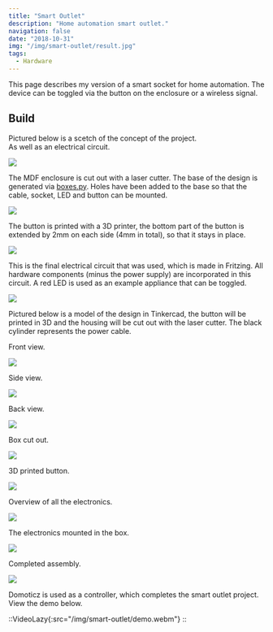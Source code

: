 ```yaml
---
title: "Smart Outlet"
description: "Home automation smart outlet."
navigation: false
date: "2018-10-31"
img: "/img/smart-outlet/result.jpg"
tags:
  - Hardware
---
```


This page describes my version of a smart socket for home automation.
The device can be toggled via the button on the enclosure or a wireless signal.

## Build

Pictured below is a scetch of the concept of the project.<br>
As well as an electrical circuit.

![](/img/smart-outlet/concept-drawing.jpg "")

The MDF enclosure is cut out with a laser cutter. The base of the design is
generated via
[boxes.py](https://www.festi.info/boxes.py/ClosedBox).
Holes have been added to the base so that the cable,
socket, LED and button can be mounted.

![](/img/smart-outlet/box-design.png "")

The button is printed with a 3D printer, the bottom part of the button is
extended by 2mm on each side (4mm in total), so that it stays in place.

![](/img/smart-outlet/button-3d-model.png "")

This is the final electrical circuit that was used, which is made in Fritzing.
All hardware components (minus the power supply) are incorporated in this
circuit. A red LED is used as an example appliance that can be toggled.

![](/img/smart-outlet/fritzing.png "")

Pictured below is a model of the design in Tinkercad, the button will be printed
in 3D and the housing will be cut out with the laser cutter. The black cylinder
represents the power cable.

Front view.

![](/img/smart-outlet/concept-3d-front.png "")

Side view.

![](/img/smart-outlet/concept-3d-side.png "")

Back view.

![](/img/smart-outlet/concept-3d-back.png "")

Box cut out.

![](/img/smart-outlet/box-cut-out.jpg "")

3D printed button.

![](/img/smart-outlet/button-3d-print.jpg "")

Overview of all the electronics.

![](/img/smart-outlet/electronics-overview.jpg "")

The electronics mounted in the box.

![](/img/smart-outlet/electronics-in-box.jpg "")

Completed assembly.

![](/img/smart-outlet/result.jpg "")

Domoticz is used as a controller, which completes the smart outlet project. View
the demo below.

::VideoLazy{:src="/img/smart-outlet/demo.webm"}
::
